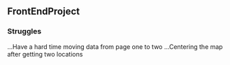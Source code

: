 ## FrontEndProject
### Struggles
...Have a hard time moving data from page one to two
...Centering the map after getting two locations
